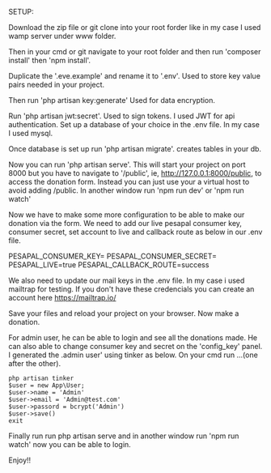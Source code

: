 SETUP:

Download the zip file or git clone into your root forder like in my case I used wamp server under www folder.

Then in your cmd or git navigate to your root folder and then run 'composer install' then 'npm install'.

Duplicate the '.eve.example' and rename it to '.env'. Used to store key value pairs needed in your project.

Then run 'php artisan key:generate' Used for data encryption.

Run 'php artisan jwt:secret'. Used to sign tokens. I used JWT for api authentication.
Set up a database of your choice in the .env file. In my case I used mysql.

Once database is set up run 'php artisan migrate'. creates tables in your db.

Now you can run 'php artisan serve'. This will start your project on port 8000 but you have to navigate to '/public', ie, http://127.0.0.1:8000/public, to access the donation form. Instead you can just use your a virtual host to avoid adding /public. In another window run 'npm run dev' or 'npm run watch'

Now we have to make some more configuration to be able to make our donation via the form. We need to add our live pesapal consumer key, consumer secret, set account to live and callback route as below in our .env file.

PESAPAL_CONSUMER_KEY=
PESAPAL_CONSUMER_SECRET=
PESAPAL_LIVE=true
PESAPAL_CALLBACK_ROUTE=success


We also need to update our mail keys in the .env file. In my case i used mailtrap for testing. If you don't have these credencials you can create an account here https://mailtrap.io/

Save your files and reload your project on your browser. Now make a donation.

For admin user, he can be able to login and see all the donations made. He can also able to change consumer key and secret on the 'config_key' panel. I generated the .admin user' using tinker as below. On your cmd run ...(one after the other).

    php artisan tinker
    $user = new App\User;
    $user->name = 'Admin'
    $user->email = 'Admin@test.com'
    $user->passord = bcrypt('Admin')
    $user->save()
    exit

Finally run run php artisan serve and in another window run 'npm run watch' now you can be able to login.

Enjoy!!







